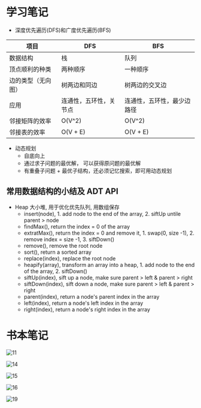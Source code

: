 # 学习笔记

- 深度优先遍历(DFS)和广度优先遍历(BFS)

| 项目 | DFS | BFS |
| ----- | -----| ----- |
| 数据结构          |  栈 |  队列 |
| 顶点顺利的种类     |  两种顺序 | 一种顺序  |
| 边的类型（无向图）  |  树两边和同边 | 树两边的交叉边  |
| 应用             | 连通性，五环性，关节点  |  连通性，五环性，最少边路径 |
| 邻接矩阵的效率     |  O(V^2) |  O(V^2) |
| 邻接表的效率      | O(V + E)  |  O(V + E) |


- 动态规划
  - 自底向上
  - 通过求子问题的最优解， 可以获得原问题的最优解
  - 有重叠子问题 + 最优子结构，还必须记忆搜索，即可用动态规划

## 常用数据结构的小结及 ADT API
- Heap 大小堆, 用于优化优先队列, 用数组保存
  - insert(node), 1. add node to the end of the array, 2. siftUp untile parent > node
  - findMax(), return the index = 0 of the array
  - extratMax(), return the index = 0 and remove it, 1. swap(0, size -1), 2. remove index = size -1, 3. siftDown()
  - remove(), remove the root node
  - sort(), return a sorted array
  - replace(index), replace the root node
  - heapify(array), transform an array into a heap, 1. add node to the end of the array, 2. siftDown()
  - siftUp(index), sift up a node, make sure parent > left & parent > right
  - siftDown(index), sift down a node, make sure parent > left & parent > right
  - parent(index), return a node's parent index in the array
  - left(index), return a node's left index in the array
  - right(index), return a node's right index in the array

# 书本笔记

![11](https://user-images.githubusercontent.com/49065208/56456618-2c8f8b00-63a1-11e9-93d1-654ccc441e98.jpeg)

![14](https://user-images.githubusercontent.com/49065208/56456621-2d282180-63a1-11e9-8963-a9a0973c9871.jpeg)

![15](https://user-images.githubusercontent.com/49065208/56456622-2d282180-63a1-11e9-8fce-87bc1c45cd7d.jpeg)

![16](https://user-images.githubusercontent.com/49065208/56456623-2dc0b800-63a1-11e9-82ae-8f0bb87a3b18.jpeg)

![19](https://user-images.githubusercontent.com/49065208/56456626-2e594e80-63a1-11e9-8221-6f16f373f14c.jpeg)